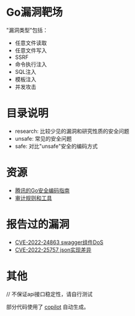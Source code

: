 # Go漏洞靶场
"漏洞类型"包括：
* 任意文件读取
* 任意文件写入
* SSRF
* 命令执行注入
* SQL注入
* 模板注入
* 并发攻击

# 目录说明
* research: 比较少见的漏洞和研究性质的安全问题
* unsafe: 常见的安全问题
* safe: 对比"unsafe"安全的编码方式

# 资源
* [腾讯的Go安全编码指南](https://github.com/Tencent/secguide/blob/main/Go安全指南.md)
* [审计规则和工具](https://gist.github.com/leveryd/51b1ec0130d4b4e9df76d9413ae41239)

# 报告过的漏洞
* [CVE-2022-24863 swagger组件DoS](https://github.com/swaggo/http-swagger/security/advisories/GHSA-xg75-q3q5-cqmv)
* [CVE-2022-25757 json实现差异](https://www.openwall.com/lists/oss-security/2022/03/28/2)

# 其他
// 不保证api接口稳定性，请自行测试

部分代码使用了 [copilot](https://github.com/github/copilot-docs) 自动生成。

